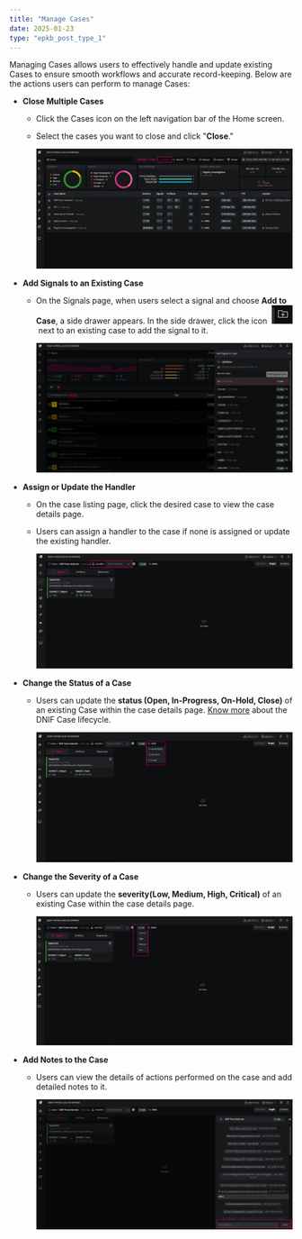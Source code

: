 ```yaml
---
title: "Manage Cases"
date: 2025-01-23
type: "epkb_post_type_1"
---
```


Managing Cases allows users to effectively handle and update existing Cases to ensure smooth workflows and accurate record-keeping. Below are the actions users can perform to manage Cases:

- **Close Multiple Cases** 
    - Click the Cases icon on the left navigation bar of the Home screen.
    
    - Select the cases you want to close and click "**Close**."  
          
        ![](./Manage-Cases-img/Manage-Cases-1.png)  
          
        

- **Add Signals to an Existing Case**
    - On the Signals page, when users select a signal and choose **Add to Case**, a side drawer appears. In the side drawer, click the icon  ![](./Manage-Cases-img/ManageCases7.png) next to an existing case to add the signal to it.  
          
          
        ![](./Manage-Cases-img/Manage-Cases-2.png)  
          
        

- **Assign or Update the Handler**
    - On the case listing page, click the desired case to view the case details page.
    
    - Users can assign a handler to the case if none is assigned or update the existing handler.  
          
          
        ![](./Manage-Cases-img/Manage-Cases-3.webp)  
          
        

- **Change the Status of a Case**
    - Users can update the **status (Open, In-Progress, On-Hold, Close)** of an existing Case within the case details page. [Know more](https://dnif.it/kb/security-monitoring/case-management-security-monitoring/case-lifecycle-2/) about the DNIF Case lifecycle.  
          
          
        ![](./Manage-Cases-img/Manage-Cases-4.webp)  
          
        

- **Change the Severity of a Case**
    - Users can update the **severity(Low, Medium, High, Critical)** of an existing Case within the case details page.  
          
          
        ![](./Manage-Cases-img/Manage-Cases-5.webp)  
          
        

- **Add Notes to the Case**
    - Users can view the details of actions performed on the case and add detailed notes to it.  
          
          
        ![](./Manage-Cases-img/Manage-Cases-6.webp)
